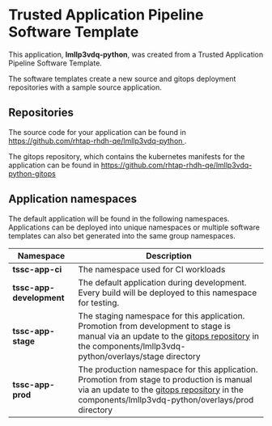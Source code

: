 # Trusted Application Pipeline Software Template

This application, **lmllp3vdq-python**, was created from a Trusted Application Pipeline Software Template.

The software templates create a new source and gitops deployment repositories with a sample source application. 

## Repositories

The source code for your application can be found in [https://github.com/rhtap-rhdh-qe/lmllp3vdq-python ](https://github.com/rhtap-rhdh-qe/lmllp3vdq-python ).
 
The gitops repository, which contains the kubernetes manifests for the application can be found in 
[https://github.com/rhtap-rhdh-qe/lmllp3vdq-python-gitops ](https://github.com/rhtap-rhdh-qe/lmllp3vdq-python-gitops ) 

## Application namespaces 

The default application will be found in the following namespaces. Applications can be deployed into unique namespaces or multiple software templates can also bet generated into the same group namespaces.  

|  Namespace   |  Description   |  
| -------- | -------- |
| **tssc-app-ci** | The namespace used for CI workloads |
| **tssc-app-development** | The default application during development. Every build will be deployed to this namespace for testing. |
| **tssc-app-stage** | The staging namespace for this application. Promotion from development to stage is manual via an update to the [gitops repository](https://github.com/rhtap-rhdh-qe/lmllp3vdq-python-gitops ) in the components/lmllp3vdq-python/overlays/stage directory |
| **tssc-app-prod** | The production namespace for this application. Promotion from stage to production is manual via an update to the [gitops repository](https://github.com/rhtap-rhdh-qe/lmllp3vdq-python-gitops ) in the components/lmllp3vdq-python/overlays/prod directory |